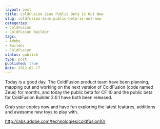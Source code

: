 ```yaml
---
layout: post
title: ColdFusion Zeus Public Beta Is Out Now
slug: coldfusion-zeus-public-beta-is-out-now
categories:
- ColdFusion
- ColdFusion Builder
tags:
- Adobe
- Builder
- ColdFusion
status: publish
type: post
published: true
date: 2012-02-17
---
```

<p>Today is a good day. The ColdFusion product team have been planning, mapping out and working on the next version of ColdFusion (code named Zeus) for months, and today the public beta for CF 10 and the public beta for ColdFusion Builder 2.0.1 have both been released.</p>
<p>Grab your copies now and have fun exploring the latest features, additions and awesome new toys to play with.</p>
<p><a title="http://labs.adobe.com/technologies/coldfusion10/" href="http://labs.adobe.com/technologies/coldfusion10/" target="_blank">http://labs.adobe.com/technologies/coldfusion10/</a></p>
